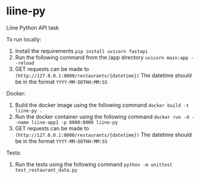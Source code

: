 # liine-py

Liine Python API task

To run locally:

1. Install the requirements `pip install uvicorn fastapi`
2. Run the following command from the /app directory
   `uvicorn main:app --reload`
3. GET requests can be made to `(http://127.0.0.1:8000/restaurants/{datetime})` The datetime should be in the format `YYYY-MM-DDTHH:MM:SS`

Docker:

1. Build the docker image using the following command
   `docker build -t liine-py .`
2. Run the docker container using the following command
   `docker run -d --name liine-app1 -p 8000:8000 liine-py`
3. GET requests can be made to `(http://127.0.0.1:8000/restaurants/{datetime})` The datetime should be in the format `YYYY-MM-DDTHH:MM:SS`

Tests:

1. Run the tests using the following command
   `python -m unittest test_restaurant_data.py`
